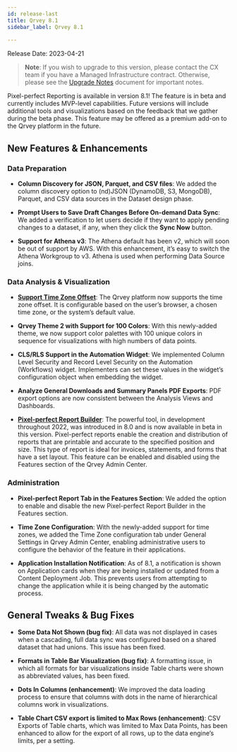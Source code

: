 ```yaml
---
id: release-last
title: Qrvey 8.1
sidebar_label: Qrvey 8.1
 
---
```

<div>

Release Date: 2023-04-21

 >**Note**: If you wish to upgrade to this version, please contact the CX team if you have a Managed Infrastructure contract. Otherwise, please see the [Upgrade Notes](../release-notes/upgrade-notes.md) document for important notes.

Pixel-perfect Reporting is available in version 8.1! The feature is in beta and currently includes MVP-level capabilities. Future versions will include additional tools and  visualizations based on the feedback that we gather during the beta phase. This feature may be offered as a premium add-on to the Qrvey platform in the future.


## New Features & Enhancements

### Data Preparation

* **Column Discovery for JSON, Parquet, and CSV files**: We added the column discovery option to (nd)JSON (DynamoDB, S3, MongoDB), Parquet, and CSV data sources in the Dataset design phase.

* **Prompt Users to Save Draft Changes Before On-demand Data Sync**: We added a verification to let users decide if they want to apply pending changes to a dataset, if any, when they click the **Sync Now** button.

* **Support for Athena v3**: The Athena default has been v2, which will soon be out of support by AWS. With this enhancement, it’s easy to switch the Athena Workgroup to v3. Athena is used when performing Data Source joins.

 
### Data Analysis & Visualization

* **[Support Time Zone Offset](../special-features/timezone-support.md)**: The Qrvey platform now supports the time zone offset. It is configurable based on the user’s browser, a chosen time zone, or the system’s default value.

* **Qrvey Theme 2 with Support for 100 Colors**: With this newly-added theme, we now support color palettes with 100 unique colors in sequence for visualizations with high numbers of data points.

* **CLS/RLS Support in the Automation Widget**: We implemented Column Level Security and Record Level Security on the Automation (Workflows) widget. Implementers can set these values in the widget’s configuration object when embedding the widget.

* **Analyze General Downloads and Summary Panels PDF Exports**: PDF export options are now consistent between the Analysis Views and Dashboards.

* **[Pixel-perfect Report Builder](../ui-docs/pixel-perfect-reports/overview.md)**: The powerful tool, in development throughout 2022, was introduced in 8.0 and is now available in beta in this version. Pixel-perfect reports enable the creation and distribution of reports that are printable and accurate to the specified position and size. This type of report is ideal for invoices, statements, and forms that have a set layout. This feature can be enabled and disabled using the Features section of the Qrvey Admin Center.


### Administration

* **Pixel-perfect Report Tab in the Features Section**: We added the option to enable and disable the new Pixel-perfect Report Builder in the Features section.

* **Time Zone Configuration**: With the newly-added support for time zones, we added the Time Zone configuration tab under General Settings in Qrvey Admin Center, enabling administrative users to configure the behavior of the feature in their applications.

* **Application Installation Notification**: As of 8.1, a notification is shown on Application cards when they are being installed or updated from a Content Deployment Job. This prevents users from attempting to change the application while it is being changed by the automatic process.


## General Tweaks & Bug Fixes

* **Some Data Not Shown (bug fix)**: All data was not displayed in cases when a cascading, full data sync was configured based on a shared dataset that had unions. This issue has been fixed.

* **Formats in Table Bar Visualization (bug fix)**: A formatting issue, in which all formats for bar visualizations inside Table charts were shown as abbreviated values, has been fixed. 

* **Dots In Columns (enhancement)**: We improved the data loading process to ensure that columns with dots in the name of hierarchical columns work in visualizations.

* **Table Chart CSV export is limited to Max Rows (enhancement)**: CSV Exports of Table charts, which was limited to Max Data Points, has been enhanced to allow for the export of all rows, up to the data engine’s limits, per a setting.


</div>
